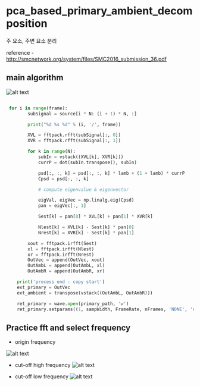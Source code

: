 # pca_based_primary_ambient_decomposition
주 요소, 주변 요소 분리

reference - http://smcnetwork.org/system/files/SMC2016_submission_36.pdf

## main algorithm

![alt text](blob:https://www.facebook.com/4fb65f15-490f-4883-910d-b590ca431d18)

```python

 for i in range(frame):
        subSignal = source[i * N: (i + 1) * N, :]

        print("%d %s %d" % (i, '/', frame))

        XVL = fftpack.rfft(subSignal[:, 0])
        XVR = fftpack.rfft(subSignal[:, 1])

        for k in range(N):
            subIn = vstack((XVL[k], XVR[k]))
            currP = dot(subIn.transpose(), subIn)

            psd[:, :, k] = psd[:, :, k] * lamb + (1 + lamb) * currP
            Cpsd = psd[:, :, k]

            # compute eigenvalue & eigenvector

            eigVal, eigVec = np.linalg.eig(Cpsd)
            pan = eigVec[:, 1]

            Sest[k] = pan[0] * XVL[k] + pan[1] * XVR[k]

            Nlest[k] = XVL[k] - Sest[k] * pan[0]
            Nrest[k] = XVR[k] - Sest[k] * pan[1]

        xout = fftpack.irfft(Sest)
        xl = fftpack.irfft(Nlest)
        xr = fftpack.irfft(Nrest)
        OutVec = append(OutVec, xout)
        OutAmbL = append(OutAmbL, xl)
        OutAmbR = append(OutAmbR, xr)

    print('process end : copy start')
    ext_primary = OutVec
    ext_ambient = transpose(vstack((OutAmbL, OutAmbR)))

    ret_primary = wave.open(primary_path, 'w')
    ret_primary.setparams((1, sampWidth, FrameRate, nFrames, 'NONE', 'not compressed'))
```



















## Practice fft and select frequency
- origin frequency

![alt text](https://scontent-hkg3-1.xx.fbcdn.net/v/t31.0-8/19693700_1584735708223323_4169270473697054645_o.jpg?oh=51bff0e83738e520bdc69683145fb6a6&oe=59D8F0FC)

- cut-off high frequency
![alt text](https://scontent-hkg3-1.xx.fbcdn.net/v/t31.0-8/19702810_1584735704889990_2629168977502692219_o.jpg?oh=a7b201367e3fc5d0fd14014af935e8a3&oe=59D1FEC8)

- cut-off low frequency
![alt text](https://scontent-hkg3-1.xx.fbcdn.net/v/t31.0-8/19577323_1584735711556656_7554138837472030077_o.jpg?oh=04e4dce15cd2f48b7d72196c3960d439&oe=5A0A3A85)


